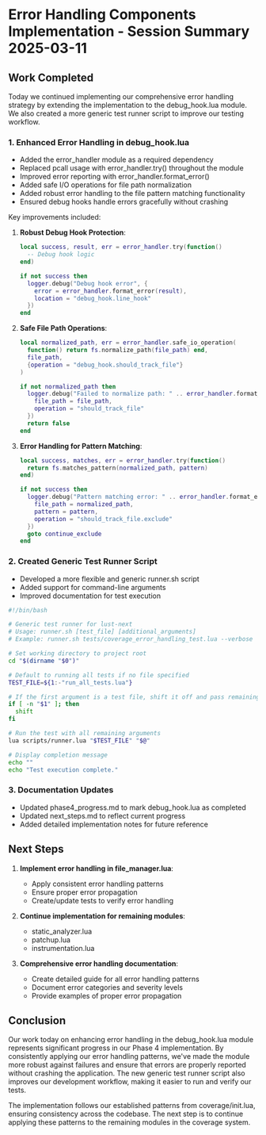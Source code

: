 # Error Handling Components Implementation - Session Summary 2025-03-11

## Work Completed

Today we continued implementing our comprehensive error handling strategy by extending the implementation to the debug_hook.lua module. We also created a more generic test runner script to improve our testing workflow.

### 1. Enhanced Error Handling in debug_hook.lua

- Added the error_handler module as a required dependency
- Replaced pcall usage with error_handler.try() throughout the module
- Improved error reporting with error_handler.format_error()
- Added safe I/O operations for file path normalization
- Added robust error handling to the file pattern matching functionality
- Ensured debug hooks handle errors gracefully without crashing

Key improvements included:

1. **Robust Debug Hook Protection**:
   ```lua
   local success, result, err = error_handler.try(function()
     -- Debug hook logic
   end)
   
   if not success then
     logger.debug("Debug hook error", {
       error = error_handler.format_error(result),
       location = "debug_hook.line_hook"
     })
   end
   ```

2. **Safe File Path Operations**:
   ```lua
   local normalized_path, err = error_handler.safe_io_operation(
     function() return fs.normalize_path(file_path) end,
     file_path,
     {operation = "debug_hook.should_track_file"}
   )
   
   if not normalized_path then
     logger.debug("Failed to normalize path: " .. error_handler.format_error(err), {
       file_path = file_path,
       operation = "should_track_file"
     })
     return false
   end
   ```

3. **Error Handling for Pattern Matching**:
   ```lua
   local success, matches, err = error_handler.try(function()
     return fs.matches_pattern(normalized_path, pattern)
   end)
   
   if not success then
     logger.debug("Pattern matching error: " .. error_handler.format_error(matches), {
       file_path = normalized_path,
       pattern = pattern,
       operation = "should_track_file.exclude"
     })
     goto continue_exclude
   end
   ```

### 2. Created Generic Test Runner Script

- Developed a more flexible and generic runner.sh script
- Added support for command-line arguments
- Improved documentation for test execution

```bash
#!/bin/bash

# Generic test runner for lust-next
# Usage: runner.sh [test_file] [additional_arguments]
# Example: runner.sh tests/coverage_error_handling_test.lua --verbose

# Set working directory to project root
cd "$(dirname "$0")"

# Default to running all tests if no file specified
TEST_FILE=${1:-"run_all_tests.lua"}

# If the first argument is a test file, shift it off and pass remaining args
if [ -n "$1" ]; then
  shift
fi

# Run the test with all remaining arguments
lua scripts/runner.lua "$TEST_FILE" "$@"

# Display completion message
echo ""
echo "Test execution complete."
```

### 3. Documentation Updates

- Updated phase4_progress.md to mark debug_hook.lua as completed
- Updated next_steps.md to reflect current progress
- Added detailed implementation notes for future reference

## Next Steps

1. **Implement error handling in file_manager.lua**:
   - Apply consistent error handling patterns
   - Ensure proper error propagation
   - Create/update tests to verify error handling

2. **Continue implementation for remaining modules**:
   - static_analyzer.lua
   - patchup.lua
   - instrumentation.lua

3. **Comprehensive error handling documentation**:
   - Create detailed guide for all error handling patterns
   - Document error categories and severity levels
   - Provide examples of proper error propagation

## Conclusion

Our work today on enhancing error handling in the debug_hook.lua module represents significant progress in our Phase 4 implementation. By consistently applying our error handling patterns, we've made the module more robust against failures and ensure that errors are properly reported without crashing the application. The new generic test runner script also improves our development workflow, making it easier to run and verify our tests.

The implementation follows our established patterns from coverage/init.lua, ensuring consistency across the codebase. The next step is to continue applying these patterns to the remaining modules in the coverage system.